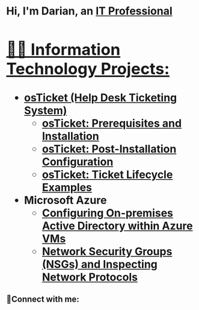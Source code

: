 <h1>Hi, I'm Darian, an <a href="https://linkedin.com/in/Josh">IT Professional

<h2>👨‍💻 Information Technology Projects:</h2>

- <b>osTicket (Help Desk Ticketing System)</b>
  - [osTicket: Prerequisites and Installation](https://github.com/DarianWells/osticket-prereqs)
  - [osTicket: Post-Installation Configuration](https://github.com/DarianWells/osticket-post-install)
  - [osTicket: Ticket Lifecycle Examples](https://github.com/DarianWells/osticket-ticket-lifecycle)
- <b>Microsoft Azure</b>
  - [Configuring On-premises Active Directory within Azure VMs](https://github.com/DarianWells/Configure-Active-Directory)
  - [Network Security Groups (NSGs) and Inspecting Network Protocols](https://github.com/DarianWells/Azure-Network-Protocols)

<h2>🤳Connect with me:</h2>
